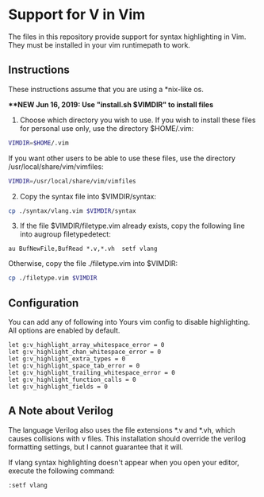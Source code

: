 # Support for V in Vim
The files in this repository provide support for syntax highlighting in Vim.
They must be installed in your vim runtimepath to work.

## Instructions
These instructions assume that you are using a \*nix-like os.

**\*\*NEW Jun 16, 2019: Use "install.sh $VIMDIR" to install files**
1. Choose which directory you wish to use.
If you wish to install these files for personal use only, use the directory
$HOME/.vim:
```bash
VIMDIR=$HOME/.vim
```
If you want other users to be able to use these files, use the directory
/usr/local/share/vim/vimfiles:
```bash
VIMDIR=/usr/local/share/vim/vimfiles
```
2. Copy the syntax file into $VIMDIR/syntax:
```bash
cp ./syntax/vlang.vim $VIMDIR/syntax
```
3. If the file $VIMDIR/filetype.vim already exists, copy the following line
into augroup filetypedetect:
```vim
au BufNewFile,BufRead *.v,*.vh	setf vlang
```
Otherwise, copy the file ./filetype.vim into $VIMDIR:
```bash
cp ./filetype.vim $VIMDIR
```

## Configuration
You can add any of following into Yours vim config to disable highlighting. All options are enabled by default.

```vi
let g:v_highlight_array_whitespace_error = 0
let g:v_highlight_chan_whitespace_error = 0
let g:v_highlight_extra_types = 0
let g:v_highlight_space_tab_error = 0
let g:v_highlight_trailing_whitespace_error = 0
let g:v_highlight_function_calls = 0
let g:v_highlight_fields = 0
```


## A Note about Verilog
The language Verilog also uses the file extensions \*.v and \*.vh, which causes
collisions with v files.
This installation should override the verilog formatting settings, but I cannot
guarantee that it will.

If vlang syntax highlighting doesn't appear when you open your editor, execute
the following command:
```vim
:setf vlang
```

